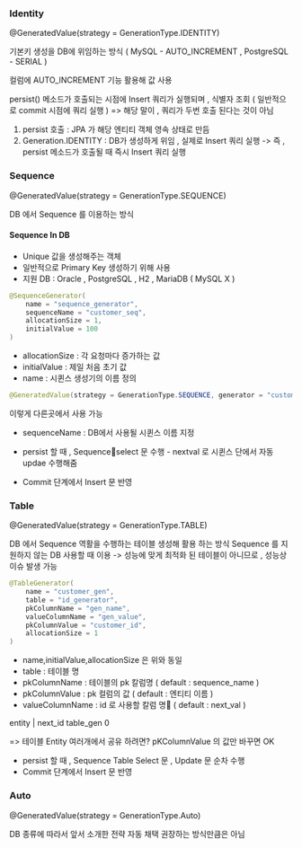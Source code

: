 ### Identity

@GeneratedValue(strategy = GenerationType.IDENTITY)

기본키 생성을 DB에 위임하는 방식
( MySQL - AUTO_INCREMENT , PostgreSQL - SERIAL )

컬럼에 AUTO_INCREMENT 기능 활용해 값 사용

persist() 메소드가 호출되는 시점에 Insert 쿼리가 실행되며 , 식별자 조회
( 일반적으로 commit 시점에 쿼리 실행 )
=> 해당 말이 , 쿼리가 두번 호출 된다는 것이 아님
1. persist 호출 : JPA 가 해당 엔티티 객체 영속 상태로 만듬
2. Generation.IDENTITY : DB가 생성하게 위임 , 실제로 Insert 쿼리 실행
	-> 즉 , persist 메소드가 호출될 때 즉시 Insert 쿼리 실행

### Sequence

@GeneratedValue(strategy = GenerationType.SEQUENCE)

DB 에서 Sequence 를 이용하는 방식

#### Sequence In DB
- Unique 값을 생성해주는 객체
- 일반적으로 Primary Key 생성하기 위해 사용
- 지원 DB : Oracle , PostgreSQL , H2 , MariaDB ( MySQL X )

```java
@SequenceGenerator(
    name = "sequence_generator",
    sequenceName = "customer_seq",
    allocationSize = 1,
    initialValue = 100
)
```
- allocationSize : 각 요청마다 증가하는 값
- initialValue : 제일 처음 초기 값
- name : 시퀸스 생성기의 이름 정의
```java
@GeneratedValue(strategy = GenerationType.SEQUENCE, generator = "customer_seq_generator")
```
이렇게 다른곳에서 사용 가능
- sequenceName : DB에서 사용될 시퀸스 이름 지정

- persist 할 때 , Sequenceselect 문 수행 - nextval 로 시퀸스 단에서 자동 updae 수행해줌
- Commit 단계에서 Insert 문 반영
### Table

@GeneratedValue(strategy = GenerationType.TABLE)

DB 에서 Sequence 역활을 수행하는 테이블 생성해 활용 하는 방식
Sequence 를 지원하지 않는 DB 사용할 때 이용
-> 성능에 맞게 최적화 된 테이블이 아니므로 , 성능상 이슈 발생 가능
```java
@TableGenerator(
    name = "customer_gen",
    table = "id_generator",
    pkColumnName = "gen_name",
    valueColumnName = "gen_value",
    pkColumnValue = "customer_id",
    allocationSize = 1
)

```
- name,initialValue,allocationSize 은 위와 동일
- table : 테이블 명
- pkColumnName : 테이블의 pk 칼럼명 ( default : sequence_name )
- pkColumnValue : pk 컬럼의 값 ( default : 엔티티 이름 )
- valueColumnName : id 로 사용할 칼럼 명 ( default : next_val )

entity | next_id
table_gen  0

=> 테이블 Entity 여러개에서 공유 하려면?
pKColumnValue 의 값만 바꾸면 OK

- persist 할 때 , Sequence Table Select 문 , Update 문 순차 수행
- Commit 단계에서 Insert 문 반영
### Auto

@GeneratedValue(strategy = GenerationType.Auto)

DB 종류에 따라서 앞서 소개한 전략 자동 채택
권장하는 방식만큼은 아님
